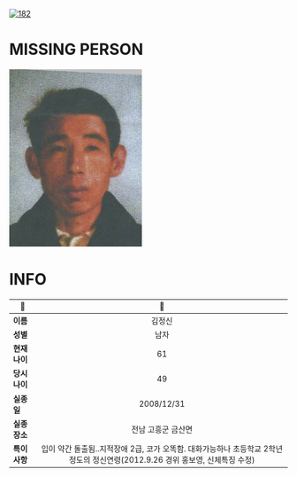[![182](https://img.shields.io/badge/%EC%8B%A4%EC%A2%85%EC%8B%A0%EA%B3%A0%EB%8A%94%20%EA%B5%AD%EB%B2%88%EC%97%86%EC%9D%B4-182-blue)](http://safe182.go.kr/index.do)

# MISSING PERSON

<img src="./missing_person.jpg">

# INFO

|🔑|💎|
|--|:--:|
|**이름**|김정신|
|**성별**|남자|
|**현재 나이**|61|
|**당시 나이**|49|
|**실종일**|2008/12/31|
|**실종 장소**|전남 고흥군 금산면 |
|**특이사항**|입이 약간 돌출됨..지적장애 2급, 코가 오똑함. 대화가능하나 초등학교 2학년 정도의 정신연령(2012.9.26 경위 홍보영, 신체특징 수정)|
